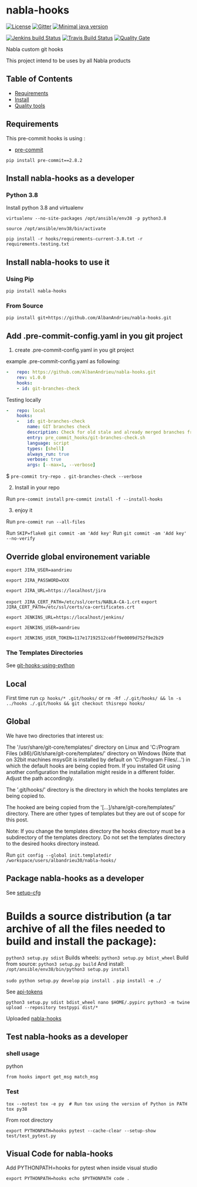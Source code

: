# nabla-hooks

[![License](http://img.shields.io/:license-apache-blue.svg?style=flat-square)](http://www.apache.org/licenses/LICENSE-2.0.html)
[![Gitter](https://badges.gitter.im/nabla-hooks/Lobby.svg)](https://gitter.im/nabla-hooks/Lobby?utm_source=badge&utm_medium=badge&utm_campaign=pr-badge)
[![Minimal java version](https://img.shields.io/badge/java-1.8-yellow.svg)](https://img.shields.io/badge/java-1.8-yellow.svg)

[![Jenkins build Status](http://albandrieu.com:8686/job/nabla-hooks/badge/icon)](http://albandrieu.com:8686/job/nabla-hooks/)
[![Travis Build Status](https://travis-ci.org/AlbanAndrieu/nabla-hooks.svg?branch=master)](https://travis-ci.org/AlbanAndrieu/nabla-hooks)
[![Quality Gate](https://sonarcloud.io/api/project_badges/measure?project=MICROSOFT%3Amaster&metric=alert_status)](https://sonarcloud.io/dashboard/index/MICROSOFT%3Amaster)

Nabla custom git hooks

This project intend to be uses by all Nabla products

Table of Contents
-----------------

  * [Requirements](#requirements)
  * [Install](#install)
  * [Quality tools](#qualitytools)

Requirements
------------
  This pre-commit hooks is using :

  * [pre-commit](http://pre-commit.com)

`pip install pre-commit==2.8.2`

Install nabla-hooks as a developer
----------------------------------

### Python 3.8

Install python 3.8 and virtualenv

`virtualenv --no-site-packages /opt/ansible/env38 -p python3.8`

`source /opt/ansible/env38/bin/activate`

`pip install -r hooks/requirements-current-3.8.txt -r requirements.testing.txt`

Install nabla-hooks to use it
-----------------------------

### Using Pip

`pip install nabla-hooks`

### From Source

`pip install git+https://github.com/AlbanAndrieu/nabla-hooks.git`

Add .pre-commit-config.yaml in you git project
----------------------------------------------

1. create .pre-commit-config.yaml in you git project

example .pre-commit-config.yaml as following:

```yaml
-   repo: https://github.com/AlbanAndrieu/nabla-hooks.git
    rev: v1.0.0
    hooks:
    - id: git-branches-check
```

Testing locally

```yaml
-   repo: local
    hooks:
    -   id: git-branches-check
        name: GIT branches check
        description: Check for old stale and already merged branches from the current repo with user friendly messages and colors
        entry: pre_commit_hooks/git-branches-check.sh
        language: script
        types: [shell]
        always_run: true
        verbose: true
        args: [--max=1, --verbose]
```

$ `pre-commit try-repo . git-branches-check --verbose`

2. Install in your repo

Run `pre-commit install`
`pre-commit install -f --install-hooks`

3. enjoy it

Run `pre-commit run --all-files`

Run `SKIP=flake8 git commit -am 'Add key'`
Run `git commit -am 'Add key' --no-verify`

Override global environement variable
----------------------------------------------

`export JIRA_USER=aandrieu`

`export JIRA_PASSWORD=XXX`

`export JIRA_URL=https://localhost/jira`

`export JIRA_CERT_PATH=/etc/ssl/certs/NABLA-CA-1.crt`
`export JIRA_CERT_PATH=/etc/ssl/certs/ca-certificates.crt`

`export JENKINS_URL=https://localhost/jenkins/`

`export JENKINS_USER=aandrieu`

`export JENKINS_USER_TOKEN=117e17192512cebff9e0009d752f9e2b29`

### The Templates Directories

See [git-hooks-using-python](http://omerkatz.com/blog/2013/5/23/git-hooks-part-2-implementing-git-hooks-using-python)

## Local

First time run `cp hooks/* .git/hooks/` or `rm -Rf ./.git/hooks/ && ln -s ../hooks ./.git/hooks && git checkout thisrepo hooks/`

## Global

We have two directories that interest us:

The '/usr/share/git-core/templates/' directory on Linux and 'C:/Program Files (x86)/Git/share/git-core/templates/' directory on Windows (Note that on 32bit machines msysGit is installed by default on 'C:/Program Files/…') in which the default hooks are being copied from. If you installed Git using another configuration the installation might reside in a different folder. Adjust the path accordingly.

The '.git/hooks/' directory is the directory in which the hooks templates are being copied to.

The hooked are being copied from the '[...]/share/git-core/templates/'  directory.  There are other types of templates but they are out of scope for this post.

Note:  If you change the templates directory the hooks directory  must be a subdirectory of the templates directory. Do not set the templates directory to the desired hooks directory instead.

Run `git config --global init.templatedir /workspace/users/albandrieu30/nabla-hooks/`

Package nabla-hooks as a developer
----------------------------------------------

See [setup-cfg](http://sametmax.com/vive-setup-cfg-et-mort-a-pyproject-toml/)

# Builds a source distribution (a tar archive of all the files needed to build and install the package):
`python3 setup.py sdist`
Builds wheels:
`python3 setup.py bdist_wheel`
Build from source:
`python3 setup.py build`
And install:
`/opt/ansible/env38/bin/python3 setup.py install`

`sudo python setup.py develop`
`pip install .`
`pip install -e ./`

See [api-tokens](https://test.pypi.org/manage/account/#api-tokens)

`
python3 setup.py sdist bdist_wheel
nano $HOME/.pypirc
python3 -m twine upload --repository testpypi dist/*
`

Uploaded [nabla-hooks](https://test.pypi.org/project/nabla-hooks/0.0.1/)

Test nabla-hooks as a developer
----------------------------------------------

### shell usage

python

`
from hooks import get_msg
match_msg
`

### Test

`
tox --notest
tox -e py  # Run tox using the version of Python in PATH
tox py38
`

From root directory

`
export PYTHONPATH=hooks
pytest --cache-clear --setup-show test/test_pytest.py
`

Visual Code for nabla-hooks
----------------------------------------------

Add PYTHONPATH=hooks for pytest when inside visual studio

`
export PYTHONPATH=hooks
echo $PYTHONPATH
code .
`
